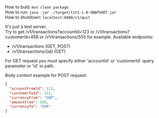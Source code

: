 How to buld: `mvn clean package`  
How to run: `java -jar ./target/tst1-1.0-SNAPSHOT.jar `  
How to shutdown: `localhost:8080/v1/quit`

It's just a test server.  
Try to get /v1/transactions?accountId=123 or /v1/transactions?customerId=456
or /v1/transactions/555 for example.
Available endpoints:
- /v1/transactions (GET, POST)
- /v1/transactions/{id} (GET)

For GET request you must specify either 'accountId' or 'customerId' query parameter or 'id' in path. 

Body content example for POST request:
```json
{
  "accountFromId": 111,
  "customerToId": 222,
  "currencyFrom": "GBP",
  "amountFrom": 100,
  "currencyTo": "EUR"
}
```